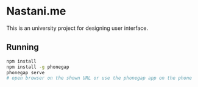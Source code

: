 # Nastani.me

This is an university project for designing user interface.

## Running

```sh
npm install
npm install -g phonegap
phonegap serve
# open browser on the shown URL or use the phonegap app on the phone
```
